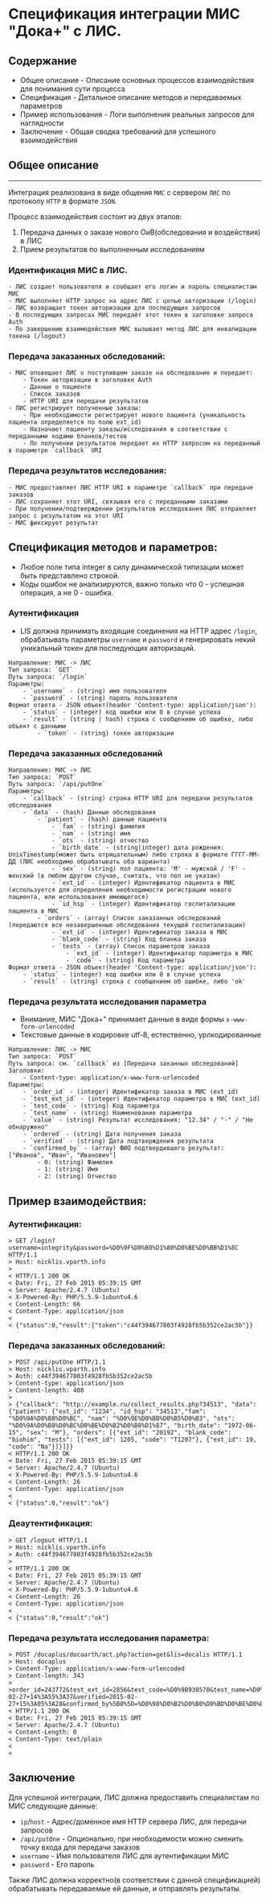 # Спецификация интеграции МИС "Дока+" с ЛИС.
## Содержание
 * Общее описание - Описание основных процессов взаимодействия для понимания сути процесса
 * Спецификация - Детальное описание методов и передаваемых параметров
 * Пример использования - Логи выполнения реальных запросов для наглядности
 * Заключение - Общая сводка требований для успешного взаимодействия

## Общее описание
--------------
Интеграция реализована в виде общения `МИС` с сервером `ЛИС` по протоколу `HTTP` в формате `JSON`.

Процесс взаимодействия состоит из двух этапов:
 1. Передача данных о заказе нового ОиВ(обследования и воздействия) в ЛИС
 2. Прием результатов по выполненным исследованиям

### Идентификация МИС в ЛИС.
    - ЛИС создает пользователя и сообщает его логин и пароль специалистам МИС
    - МИС выполняет HTTP запрос на адрес ЛИС с целью авторизации (/login)
    - ЛИС возвращает токен авторизации для последующих запросов
    - В последующих запросах МИС передаёт этот токен в заголовке запроса Auth
    - По завершению взаимодействия МИС вызывает метод ЛИС для инвалидации токена (/logout)

### Передача заказанных обследований:
    - МИС оповещает ЛИС о поступившем заказе на обследование и передает:
        - Токен авторизации в заголовке Auth
        - Данные о пациенте
        - Список заказов
        - HTTP URI для передачи результатов
    - ЛИС регистрирует полученные заказы:
        - При необходимости регистрирует нового пациента (уникальность пациента определяется по полю ext_id)
        - Назначает пациенту заказы/исследования в соответствии с переданными кодами бланков/тестов
        - По получении результатов передает их HTTP запросом на переданный в параметре `callback` URI

### Передача результатов исследования:
    - МИС предоставляет ЛИС HTTP URI в параметре `callback` при передаче заказов
    - ЛИС сохраняет этот URI, связывая его с переданными заказами
    - При получении/подтверждении результатов исследования ЛИС отправляет запрос с результатом на этот URI
    - МИС фиксирует результат


## Спецификация методов и параметров:

* Любое поле типа integer в силу динамической типизации может быть представлено строкой.
* Коды ошибок не анализируются, важно только что 0 - успешная операция, а не 0 - ошибка.

### Аутентификация
* LIS должна принимать входящие соединения на HTTP адрес `/login`, обрабатывать параметры `username` и `password` и генерировать некий уникальный токен для последующих авторизаций.
```
Направление: МИС -> ЛИС
Тип запроса: `GET`
Путь запроса: `/login`
Параметры: 
    - `username` - (string) имя пользователя
    - `password` - (string) пароль пользователя
Формат ответа - JSON объект(header 'Content-type: application/json'):
    - `status` - (integer) код ошибки или 0 в случае успеха
    - `result` - (string | hash) строка с сообщением об ошибке, либо объект с данными
        - `token` - (string) токен авторизации
```

### Передача заказанных обследований
```
Направление: МИС -> ЛИС
Тип запроса: `POST`
Путь запроса: `/api/putOne`
Параметры:
    - `callback` - (string) строка HTTP URI для передачи результатов обследования
    - `data` - (hash) Данные обследования
        - `patient` - (hash) данные пациента
            - `fam` - (string) фамилия
            - `nam` - (string) имя
            - `ots` - (string) отчество
            - `birth_date` - (string|integer) дата рождения: UnixTimestamp(может быть отрицательным) либо строка в формате ГГГГ-ММ-ДД (ЛИС необходимо обрабатывать оба варианта)
            - `sex` - (string) пол пациента: 'M' - мужской / 'F' - женский (в любом другом случае, считать, что пол не указан)
            - `ext_id` - (integer) Идентификатор пациента в МИС (используется для определения необходимости регистрации нового пациента, или использования имеющегося)
            - `id_hsp` - (integer) Идентификатор госпитализации пациента в МИС
        - `orders` - (array) Список заказанных обследований (передаются все незавершенные обследования текущей госпитализации)
            - `ext_id` - (integer) Идентификатор заказа в МИС
            - `blank_code` - (string) Код бланка заказа
            - `tests` - (array) Список параметров заказа
                - `ext_id` - (integer) Идентификатор параметра в МИС
                - `code` - (string) Код параметра
Формат ответа - JSON объект(header 'Content-type: application/json'):
    - `status` - (integer) код ошибки или 0 в случае успеха
    - `result` - (string) строка с сообщением об ошибке, либо 'ok'
```

### Передача результата исследования параметра
* Внимание, МИС "Дока+" принимает данные в виде формы `x-www-form-urlencoded`
* Текстовые данные в кодировке utf-8, естественно, урлкодированные
```
Направление: ЛИС -> МИС
Тип запроса: `POST`
Путь запроса: см. `callback` из [Передача заканных обследований]
Заголовки:
    - Content-type: application/x-www-form-urlencoded
Параметры:
    - `order_id` - (integer) Идентификатор заказа в МИС (ext_id)
    - `test_ext_id` - (integer) Идентификатор параметра в МИС (ext_id)
    - `test_code` - (string) Код параметра
    - `test_name` - (string) Наименование параметра
    - `value` - (string) Результат исследования: "12.34" / "-" / "Не обнаружено"
    - `ordered` - (string) Дата получения заказа
    - `verified` - (string) Дата подтверждения результата
    - `confirmed_by` - (array) ФИО подтвердившего результат: ["Иванов", "Иван", "Иванович"]
        - 0: (string) Фамилия
        - 1: (string) Имя
        - 2: (string) Отчество
```

## Пример взаимодействия:

### Аутентификация:
```
> GET /login?username=integrity&password=%D0%9F%D0%B0%D1%80%D0%BE%D0%BB%D1%8C HTTP/1.1
> Host: nicklis.vparth.info
>
< HTTP/1.1 200 OK
< Date: Fri, 27 Feb 2015 05:39:15 GMT
< Server: Apache/2.4.7 (Ubuntu)
< X-Powered-By: PHP/5.5.9-1ubuntu4.6
< Content-Length: 66
< Content-Type: application/json
<
< {"status":0,"result":{"token":"c44f394677803f4928fb5b352ce2ac5b"}}
```

### Передача заказанных обследований:
```
> POST /api/putOne HTTP/1.1
> Host: nicklis.vparth.info
> Auth: c44f394677803f4928fb5b352ce2ac5b
> Content-type: application/json
> Content-length: 408
> 
> {"callback": "http://example.ru/collect_results.php?34513", "data": {"patient": {"ext_id": "1234", "id_hsp": "34513","fam": "%D0%9A%D0%B8%D0%BC", "nam": "%D0%9E%D0%BB%D0%B5%D0%B3", "ots": "%D0%9A%D0%B8%D0%BC%D0%BE%D0%B2%D0%B8%D1%87", "birth_date": "1972-06-15", "sex": "M"}, "orders": [{"ext_id": "20192", "blank_code": "biohim", "tests": [{"ext_id": 1205, "code": "T1207"}, {"ext_id": 19, "code": "Na"}]}]}}
< HTTP/1.1 200 OK
< Date: Fri, 27 Feb 2015 05:39:15 GMT
< Server: Apache/2.4.7 (Ubuntu)
< X-Powered-By: PHP/5.5.9-1ubuntu4.6
< Content-Length: 26
< Content-Type: application/json
<
< {"status":0,"result":"ok"}
```

### Деаутентификация:
```
> GET /logout HTTP/1.1
> Host: nicklis.vparth.info
> Auth: c44f394677803f4928fb5b352ce2ac5b
>
< HTTP/1.1 200 OK
< Date: Fri, 27 Feb 2015 05:39:15 GMT
< Server: Apache/2.4.7 (Ubuntu)
< X-Powered-By: PHP/5.5.9-1ubuntu4.6
< Content-Length: 26
< Content-Type: application/json
<
< {"status":0,"result":"ok"}
```

### Передача результата исследования параметра:
```
> POST /docaplus/docaarth/act.php?action=get&lis=docalis HTTP/1.1
> Host: docaplus
> Content-Type: application/x-www-form-urlencoded
> Content-length: 343
>
>order_id=243772&test_ext_id=2856&test_code=%D0%9B930570&test_name=%D0%A1%D0%B0%D1%85%D0%B0%D1%80&value=1.15&ordered=2015-02-27+14%3A55%3A37&verified=2015-02-27+15%3A05%3A28&confirmed_by%5B0%5D=%D0%98%D0%B2%D0%B0%D0%BD%D0%BE%D0%B2&confirmed_by%5B1%5D=%D0%98%D0%B2%D0%B0%D0%BD&confirmed_by%5B2%5D=%D0%98%D0%B2%D0%B0%D0%BD%D0%BE%D0%B2%D0%B8%D1%87
< HTTP/1.1 200 OK
< Date: Fri, 27 Feb 2015 05:39:15 GMT
< Server: Apache/2.4.7 (Ubuntu)
< Content-Length: 0
< Content-Type: text/plain
<
< 
```

## Заключение
Для успешной интеграции, ЛИС должна предоставить специалистам по МИС следующие данные:
 - `ip`/`host` - Адрес/доменное имя HTTP сервера ЛИС, для передачи запросов
 - `/api/putOne` - Опционально, при необходимости можно сменить точку входа для передачи заказов
 - `username` - Имя пользователя ЛИС для аутентификации МИС
 - `password` - Его пароль  

Также ЛИС должна корректно(в соответствии с данной спецификацией) обрабатывать передаваемые ей данные, и отправлять результаты.
